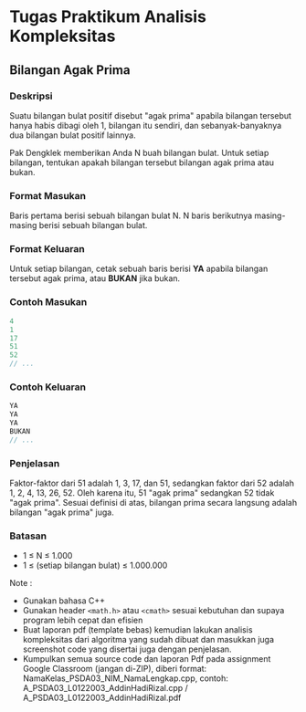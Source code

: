 # Tugas Praktikum Analisis Kompleksitas

## Bilangan Agak Prima

### Deskripsi

Suatu bilangan bulat positif disebut "agak prima" apabila bilangan tersebut hanya habis dibagi oleh 1, 
bilangan itu sendiri, dan sebanyak-banyaknya dua bilangan bulat positif lainnya.

Pak Dengklek memberikan Anda N buah bilangan bulat. Untuk setiap bilangan, 
tentukan apakah bilangan tersebut bilangan agak prima atau bukan.

### Format Masukan

Baris pertama berisi sebuah bilangan bulat N. N baris berikutnya masing-masing berisi sebuah bilangan bulat.

### Format Keluaran

Untuk setiap bilangan, cetak sebuah baris berisi **YA** apabila bilangan tersebut agak prima, atau **BUKAN** jika bukan.

### Contoh Masukan

```cpp
4
1
17
51
52
// ...
```

### Contoh Keluaran

```cpp
YA
YA
YA
BUKAN
// ...
```

### Penjelasan

Faktor-faktor dari 51 adalah 1, 3, 17, dan 51, sedangkan faktor dari 52 adalah 1, 2, 4, 13, 26, 52. 
Oleh karena itu, 51 "agak prima" sedangkan 52 tidak "agak prima". Sesuai definisi di atas, 
bilangan prima secara langsung adalah bilangan "agak prima" juga.

### Batasan 

- 1 ≤ N ≤ 1.000
- 1 ≤ (setiap bilangan bulat) ≤ 1.000.000

Note :
- Gunakan bahasa C++
- Gunakan header `<math.h>` atau `<cmath>` sesuai kebutuhan dan supaya program lebih cepat dan efisien
- Buat laporan pdf (template bebas) kemudian lakukan analisis kompleksitas dari algoritma yang sudah dibuat 
  dan masukkan juga screenshot code yang disertai juga dengan penjelasan.
- Kumpulkan semua source code dan laporan Pdf pada assignment Google Classroom (jangan di-ZIP), 
  diberi format: NamaKelas_PSDA03_NIM_NamaLengkap.cpp,
	contoh: A_PSDA03_L0122003_AddinHadiRizal.cpp / A_PSDA03_L0122003_AddinHadiRizal.pdf 